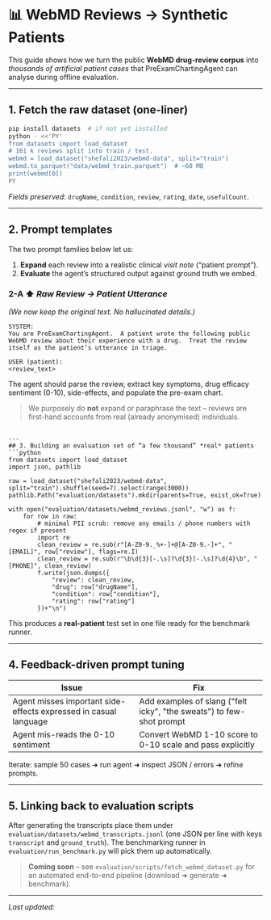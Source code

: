 # 📊 WebMD Reviews → Synthetic Patients

This guide shows how we turn the public **WebMD drug-review corpus** into *thousands of artificial patient cases* that PreExamChartingAgent can analyse during offline evaluation.

---
## 1. Fetch the raw dataset (one-liner)
```bash
pip install datasets  # if not yet installed
python - <<'PY'
from datasets import load_dataset
# 161 k reviews split into train / test.
webmd = load_dataset("shefali2023/webmd-data", split="train")
webmd.to_parquet("data/webmd_train.parquet")  # ~60 MB
print(webmd[0])
PY
```
*Fields preserved*: `drugName`, `condition`, `review`, `rating`, `date`, `usefulCount`.

---
## 2. Prompt templates
The two prompt families below let us:
1. **Expand** each review into a realistic clinical *visit note* (“patient prompt”).
2. **Evaluate** the agent’s structured output against ground truth we embed.

### 2-A  ⬆️  *Raw Review → Patient Utterance*
*(We now keep the original text.  No hallucinated details.)*
```text
SYSTEM:
You are PreExamChartingAgent.  A patient wrote the following public WebMD review about their experience with a drug.  Treat the review itself as the patient’s utterance in triage.

USER (patient):
<review_text>
```
The agent should parse the review, extract key symptoms, drug efficacy sentiment (0-10), side-effects, and populate the pre-exam chart.

> We purposely do **not** expand or paraphrase the text – reviews are first-hand accounts from real (already anonymised) individuals.
```

---
## 3. Building an evaluation set of “a few thousand” *real* patients
```python
from datasets import load_dataset
import json, pathlib

raw = load_dataset("shefali2023/webmd-data", split="train").shuffle(seed=7).select(range(3000))
pathlib.Path("evaluation/datasets").mkdir(parents=True, exist_ok=True)

with open("evaluation/datasets/webmd_reviews.jsonl", "w") as f:
    for row in raw:
        # minimal PII scrub: remove any emails / phone numbers with regex if present
        import re
        clean_review = re.sub(r"[A-Z0-9._%+-]+@[A-Z0-9.-]+", "[EMAIL]", row["review"], flags=re.I)
        clean_review = re.sub(r"\b\d{3}[-.\s]?\d{3}[-.\s]?\d{4}\b", "[PHONE]", clean_review)
        f.write(json.dumps({
            "review": clean_review,
            "drug": row["drugName"],
            "condition": row["condition"],
            "rating": row["rating"]
        })+"\n")
```
This produces a **real-patient** test set in one file ready for the benchmark runner.

---
## 4. Feedback-driven prompt tuning
| Issue | Fix |
|-------|-----|
| Agent misses important side-effects expressed in casual language | Add examples of slang ("felt icky", "the sweats") to few-shot prompt |
| Agent mis-reads the 0-10 sentiment | Convert WebMD 1-10 score to 0-10 scale and pass explicitly | 

Iterate: sample 50 cases ➜ run agent ➜ inspect JSON / errors ➜ refine prompts.

---
## 5. Linking back to evaluation scripts
After generating the transcripts place them under `evaluation/datasets/webmd_transcripts.jsonl` (one JSON per line with keys `transcript` and `ground_truth`).  The benchmarking runner in `evaluation/run_benchmark.py` will pick them up automatically.

> **Coming soon** – see `evaluation/scripts/fetch_webmd_dataset.py` for an automated end-to-end pipeline (download ➜ generate ➜ benchmark).

---
*Last updated:* <!-- YYY-MM-DD will be auto-filled by commit --> 